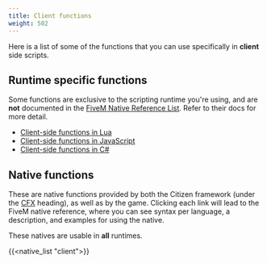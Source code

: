 ```yaml
---
title: Client functions
weight: 502
---
```


Here is a list of some of the functions that you can use specifically in **client** side scripts.

Runtime specific functions
--------------------------
Some functions are exclusive to the scripting runtime you're using, and are **not** documented
in the [FiveM Native Reference List](https://runtime.fivem.net/doc/reference.html). Refer to their docs for more detail.

- [Client-side functions in Lua](/docs/scripting-reference/runtimes/lua/client-functions)
- [Client-side functions in JavaScript](/docs/scripting-reference/runtimes/javascript/client-functions)
- [Client-side functions in C#](/docs/scripting-reference/runtimes/csharp/client-functions)

Native functions
----------------
These are native functions provided by both the Citizen framework (under the [CFX](#cfx) heading), as well as by the
game. Clicking each link will lead to the FiveM native reference, where you can see syntax per language, a description,
and examples for using the native.

These natives are usable in **all** runtimes.

{{<native_list "client">}}
